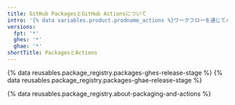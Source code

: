 ```yaml
---
title: GitHub PackagesとGitHub Actionsについて
intro: '{% data variables.product.prodname_actions %}ワークフローを通じてパッケージを管理する基礎を学んでください。'
versions:
  fpt: '*'
  ghes: '*'
  ghae: '*'
shortTitle: PackagesとActions
---
```


{% data reusables.package_registry.packages-ghes-release-stage %}
{% data reusables.package_registry.packages-ghae-release-stage %}

{% data reusables.package_registry.about-packaging-and-actions %}
